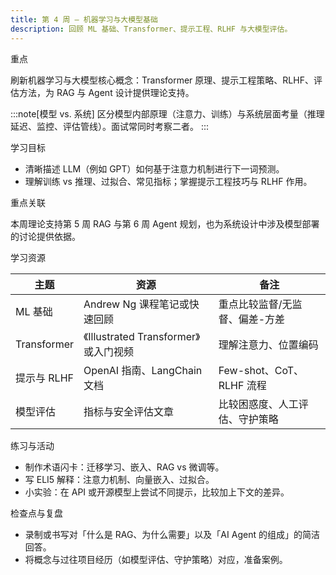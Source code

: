 ```yaml
---
title: 第 4 周 — 机器学习与大模型基础
description: 回顾 ML 基础、Transformer、提示工程、RLHF 与大模型评估。
---
```


重点

刷新机器学习与大模型核心概念：Transformer 原理、提示工程策略、RLHF、评估方法，为 RAG 与 Agent 设计提供理论支持。

:::note[模型 vs. 系统]
区分模型内部原理（注意力、训练）与系统层面考量（推理延迟、监控、评估管线）。面试常同时考察二者。
:::

学习目标

- 清晰描述 LLM（例如 GPT）如何基于注意力机制进行下一词预测。
- 理解训练 vs 推理、过拟合、常见指标；掌握提示工程技巧与 RLHF 作用。

重点关联

本周理论支持第 5 周 RAG 与第 6 周 Agent 规划，也为系统设计中涉及模型部署的讨论提供依据。

学习资源

| 主题 | 资源 | 备注 |
| --- | --- | --- |
| ML 基础 | Andrew Ng 课程笔记或快速回顾 | 重点比较监督/无监督、偏差-方差 |
| Transformer | 《Illustrated Transformer》或入门视频 | 理解注意力、位置编码 |
| 提示与 RLHF | OpenAI 指南、LangChain 文档 | Few-shot、CoT、RLHF 流程 |
| 模型评估 | 指标与安全评估文章 | 比较困惑度、人工评估、守护策略 |

练习与活动

- 制作术语闪卡：迁移学习、嵌入、RAG vs 微调等。
- 写 ELI5 解释：注意力机制、向量嵌入、过拟合。
- 小实验：在 API 或开源模型上尝试不同提示，比较加上下文的差异。

检查点与复盘

- 录制或书写对「什么是 RAG、为什么需要」以及「AI Agent 的组成」的简洁回答。
- 将概念与过往项目经历（如模型评估、守护策略）对应，准备案例。

